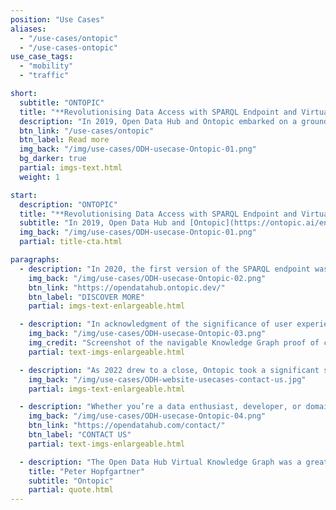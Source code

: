 ```yaml
---
position: "Use Cases"
aliases:
  - "/use-cases/ontopic"
  - "/use-cases-ontopic"
use_case_tags:
  - "mobility"
  - "traffic"

short:
  subtitle: "ONTOPIC"
  title: "**Revolutionising Data Access with SPARQL Endpoint and Virtual Knowledge Graph**"
  description: "In 2019, Open Data Hub and Ontopic embarked on a groundbreaking project to develop a Virtual Knowledge Graph based on real data, specifically focusing on tourism and mobility domains. This partnership aimed to revolutionise data access and provide valuable insights through a SPARQL endpoint."
  btn_link: "/use-cases/ontopic"
  btn_label: Read more
  img_back: "/img/use-cases/ODH-usecase-Ontopic-01.png"
  bg_darker: true
  partial: imgs-text.html
  weight: 1

start:
  description: "ONTOPIC"
  title: "**Revolutionising Data Access with SPARQL Endpoint and Virtual Knowledge Graph**"
  subtitle: "In 2019, Open Data Hub and [Ontopic](https://ontopic.ai/en/) embarked on an ambitious project to develop a Virtual Knowledge Graph that would leverage real-world data. The goal was to provide seamless access to real-time mobility and tourism data through a SPARQL endpoint."
  img_back: "/img/use-cases/ODH-usecase-Ontopic-01.png"
  partial: title-cta.html

paragraphs:
  - description: "In 2020, the first version of the SPARQL endpoint was unveiled. This groundbreaking tool exposed the data from the two primary Open Data Hub Data Spaces, catering to both the mobility and tourism domains. The SPARQL endpoint became the go-to resource for querying and accessing valuable information."
    img_back: "/img/use-cases/ODH-usecase-Ontopic-02.png"
    btn_link: "https://opendatahub.ontopic.dev/"
    btn_label: "DISCOVER MORE"
    partial: imgs-text-enlargeable.html

  - description: "In acknowledgment of the significance of user experience, Ontopic introduced a user-friendly version of the SPARQL endpoint in 2021. This intuitive interface was designed to facilitate data consumption and the creation of precise SPARQL queries, simplifying the process and empowering users to leverage the SPARQL endpoint's capabilities more effectively. The testing phase has concluded for now. However, it can be reopened in response to genuine and specific needs."
    img_back: "/img/use-cases/ODH-usecase-Ontopic-03.png"
    img_credit: "Screenshot of the navigable Knowledge Graph proof of concept"
    partial: text-imgs-enlargeable.html

  - description: "As 2022 drew to a close, Ontopic took a significant step forward by officially publishing a testing version of the SPARQL endpoint. This version was powered by real data sourced from the Open Data Hub, ensuring its reliability and accuracy. With this milestone, Ontopic solidified its commitment to delivering a robust and dependable resource for data consumption."
    img_back: "/img/use-cases/ODH-website-usecases-contact-us.jpg"
    partial: imgs-text-enlargeable.html

  - description: "Whether you’re a data enthusiast, developer, or domain expert, if you have a real use case and wish to  explore the power of knowledge graphs and semantics in the Open Data Hub, please don’t hesitate to contact us. While the current testing phase has concluded, we are ready to reopen it in response to genuine and specific needs."
    img_back: "/img/use-cases/ODH-usecase-Ontopic-04.png"
    btn_link: "https://opendatahub.com/contact/"
    btn_label: "CONTACT US"
    partial: text-imgs-enlargeable.html

  - description: "The Open Data Hub Virtual Knowledge Graph was a great opportunity to show how data can be integrated into a highly usable source of precise information and knowledge. The solutions developed also thanks to this project allow now the fast and inexpensive creation of semantic layers, which can be used from a large variety of applications, such as PowerBI, Tableau, Metabase, Excel, Pandas and many more, in addition to the native RDF-oriented solutions."
    title: "Peter Hopfgartner"
    subtitle: "Ontopic"
    partial: quote.html
---
```

